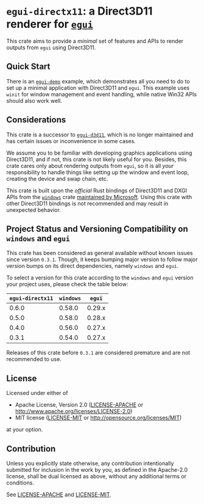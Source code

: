 # `egui-directx11`: a Direct3D11 renderer for [`egui`](https://crates.io/crates/egui)

This crate aims to provide a *minimal* set of features and APIs to render
outputs from `egui` using Direct3D11.

## Quick Start

There is an [`egui-demo`](examples/egui-demo.rs) example, which demonstrates all you need to do to set up a minimal application
with Direct3D11 and `egui`. This example uses `winit` for window management and
event handling, while native Win32 APIs should also work well.

## Considerations

This crate is a successor to [`egui-d3d11`](https://crates.io/crates/egui-d3d11),
which is no longer maintained and has certain issues or inconvenience in some cases.

We assume you to be familiar with developing
graphics applications using Direct3D11, and if not, this crate is not likely
useful for you. Besides, this crate cares only about rendering outputs
from `egui`, so it is all *your* responsibility to handle things like
setting up the window and event loop, creating the device and swap chain, etc.

This crate is built upon the *official* Rust bindings of Direct3D11 and DXGI APIs
from the [`windows`](https://crates.io/crates/windows) crate [maintained by
Microsoft](https://github.com/microsoft/windows-rs). Using this crate with
other Direct3D11 bindings is not recommended and may result in unexpected behavior.

## Project Status and Versioning Compatibility on `windows` and `egui`

This crate has been considered as general available without known issues since
version `0.3.1`. Though, it keeps bumping major version to follow major version
bumps on its direct dependencies, namely `windows` and  `egui`.

To select a version for this crate according to the `windows` and `egui` version
your project uses, please check the table below:

|`egui-directx11`|`windows`|`egui`|
|-|-|-|
|0.6.0|0.58.0|0.29.x|
|0.5.0|0.58.0|0.28.x|
|0.4.0|0.56.0|0.27.x|
|0.3.1|0.54.0|0.27.x|

Releases of this crate before `0.3.1` are considered premature and are not recommended to use.

## License

Licensed under either of

 * Apache License, Version 2.0
   ([LICENSE-APACHE](LICENSE-APACHE) or http://www.apache.org/licenses/LICENSE-2.0)
 * MIT license
   ([LICENSE-MIT](LICENSE-MIT) or http://opensource.org/licenses/MIT)

at your option.

## Contribution

Unless you explicitly state otherwise, any contribution intentionally submitted
for inclusion in the work by you, as defined in the Apache-2.0 license, shall be
dual licensed as above, without any additional terms or conditions.

See [LICENSE-APACHE](LICENSE-APACHE) and [LICENSE-MIT](LICENSE-MIT).
